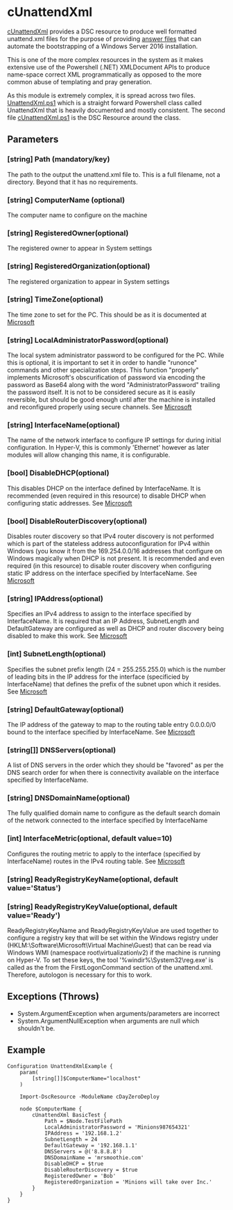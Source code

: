 # cUnattendXml
[cUnattendXml](https://github.com/darrenstarr/cDayZeroDeploy/tree/master/DSCResources/cUnattendXml) provides a DSC resource to produce well formatted unattend.xml files for the purpose of providing [answer files](https://social.technet.microsoft.com/wiki/contents/articles/36609.windows-server-2016-unattended-installation.aspx) that can automate the bootstrapping of a Windows Server 2016 installation.

This is one of the more complex resources in the system as it makes extensive use of the Powershell (.NET) XMLDocument APIs to produce name-space correct XML programmatically as opposed to the more common abuse of templating and pray generation. 

As this module is extremely complex, it is spread across two files. [UnattendXml.ps1](https://github.com/darrenstarr/cDayZeroDeploy/blob/master/DSCResources/cUnattendXml/Classes/UnattendXml.ps1) which is a straight forward Powershell class called UnattendXml that is heavily documented and mostly consistent. The second file [cUnattendXml.ps1](https://github.com/darrenstarr/cDayZeroDeploy/blob/master/DSCResources/cUnattendXml/Classes/cUnattendXml.ps1) is the DSC Resource around the class.

## Parameters
### [string] Path (mandatory/key)
The path to the output the unattend.xml file to. This is a full filename, not a directory. Beyond that it has no requirements.
### [string] ComputerName (optional)
The computer name to configure on the machine
### [string] RegisteredOwner(optional)
The registered owner to appear in System settings
### [string] RegisteredOrganization(optional)
The registered organization to appear in System settings
### [string] TimeZone(optional)
The time zone to set for the PC. This should be as it is documented at [Microsoft](https://technet.microsoft.com/en-us/library/cc749073(v=ws.10).aspx)
### [string] LocalAdministratorPassword(optional)
The local system administrator password to be configured for the PC. While this is optional, it is important to set it in order to handle "runonce" commands and other specialization steps. This function "properly" implements Microsoft's obscurification of password via encoding the password as Base64 along with the word "AdministratorPassword" trailing the password itself. It is not to be considered secure as it is easily reversible, but should be good enough until after the machine is installed and reconfigured properly using secure channels. See [Microsoft](https://technet.microsoft.com/en-us/library/cc766409(v=ws.10).aspx)
### [string] InterfaceName(optional)
The name of the network interface to configure IP settings for during initial configuration. In Hyper-V, this is commonly 'Ethernet' however as later modules will allow changing this name, it is configurable.
### [bool] DisableDHCP(optional)
This disables DHCP on the interface defined by InterfaceName. It is recommended (even required in this resource) to disable DHCP when configuring static addresses.  See [Microsoft](https://technet.microsoft.com/en-us/library/cc748924(v=ws.10).aspx)
### [bool] DisableRouterDiscovery(optional)
Disables router discovery so that IPv4 router discovery is not performed which is part of the stateless address autoconfiguration for IPv4 within Windows (you know it from the 169.254.0.0/16 addresses that configure on Windows magically when DHCP is not present. It is recommended and even required (in this resource) to disable router discovery when configuring static IP address on the interface specified by InterfaceName. See [Microsoft](https://technet.microsoft.com/en-us/library/cc749578(v=ws.10).aspx)
### [string] IPAddress(optional)
Specifies an IPv4 address to assign to the interface specified by InterfaceName. It is required that an IP Address, SubnetLength and DefaultGateway are configured as well as DHCP and router discovery being disabled to make this work. See [Microsoft](https://technet.microsoft.com/en-us/library/cc721852(v=ws.10).aspx)
### [int] SubnetLength(optional)
Specifies the subnet prefix length (24 = 255.255.255.0) which is the number of  leading bits in the IP address for the interface (specificied by InterfaceName) that defines the prefix of the subnet upon which it resides. See [Microsoft](https://technet.microsoft.com/en-us/library/cc721852(v=ws.10).aspx)
### [string] DefaultGateway(optional)
The IP address of the gateway to map to the routing table entry 0.0.0.0/0 bound to the interface specified by InterfaceName. See [Microsoft](https://technet.microsoft.com/en-us/library/cc766470(v=ws.10).aspx)
### [string[]] DNSServers(optional)
A list of DNS servers in the order which they should be "favored" as per the DNS search order for when there is connectivity available on the interface specified by InterfaceName.
### [string] DNSDomainName(optional)
The fully qualified domain name to configure as the default search domain of the network connected to the interface specified by InterfaceName
### [int] InterfaceMetric(optional, default value=10)
Configures the routing metric to apply to the interface (specified by InterfaceName) routes in the IPv4 routing table. See [Microsoft](https://technet.microsoft.com/en-us/library/cc766415(v=ws.10).aspx)
### [string] ReadyRegistryKeyName(optional, default value='Status')
### [string] ReadyRegistryKeyValue(optional, default value='Ready')
ReadyRegistryKeyName and ReadyRegistryKeyValue are used together to configure a registry key that will be set within the Windows registry under (HKLM:\Software\Microsoft\Virtual Machine\Guest) that can be read via Windows WMI (namespace root\virtualization\v2) if the machine is running on Hyper-V. To set these keys, the tool '%windir%\System32\reg.exe' is called as the from the FirstLogonCommand section of the unattend.xml. Therefore, autologon is necessary for this to work.

## Exceptions (Throws)
* System.ArgumentException when arguments/parameters are incorrect
* System.ArgumentNullException when arguments are null which shouldn't be. 

## Example

```
Configuration UnattendXmlExample {
    param(
        [string[]]$ComputerName="localhost"
    )
    
    Import-DscResource -ModuleName cDayZeroDeploy

    node $ComputerName {
        cUnattendXml BasicTest {
            Path = $Node.TestFilePath
            LocalAdministratorPassword = 'Minions987654321'
            IPAddress = '192.168.1.2'
            SubnetLength = 24
            DefaultGateway = '192.168.1.1'
            DNSServers = @('8.8.8.8')
            DNSDomainName = 'mrsmoothie.com'
            DisableDHCP = $true
            DisableRouterDiscovery = $true
            RegisteredOwner = 'Bob'
            RegisteredOrganization = 'Minions will take over Inc.'
        }
    }
}
```
